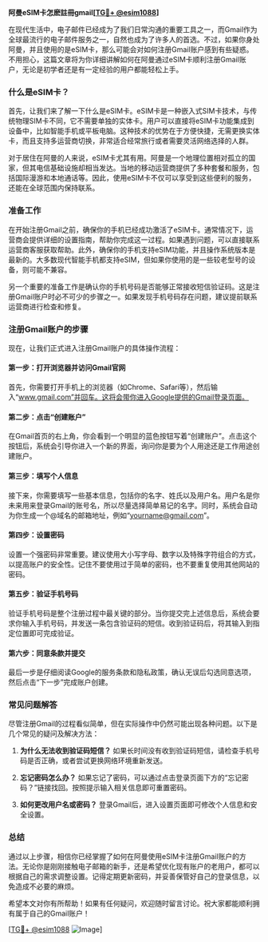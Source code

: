 **阿曼eSIM卡怎麽註冊gmail[[TG💪+ @esim1088](https://t.me/s/esim1088)]**

在现代生活中，电子邮件已经成为了我们日常沟通的重要工具之一，而Gmail作为全球最流行的电子邮件服务之一，自然也成为了许多人的首选。不过，如果你身处阿曼，并且使用的是eSIM卡，那么可能会对如何注册Gmail账户感到有些疑惑。不用担心，这篇文章将为你详细讲解如何在阿曼通过eSIM卡顺利注册Gmail账户，无论是初学者还是有一定经验的用户都能轻松上手。

### 什么是eSIM卡？

首先，让我们来了解一下什么是eSIM卡。eSIM卡是一种嵌入式SIM卡技术，与传统物理SIM卡不同，它不需要单独的实体卡。用户可以直接将eSIM卡功能集成到设备中，比如智能手机或平板电脑。这种技术的优势在于方便快捷，无需更换实体卡，而且支持多运营商切换，非常适合经常旅行或者需要灵活网络选择的人群。

对于居住在阿曼的人来说，eSIM卡尤其有用。阿曼是一个地理位置相对孤立的国家，但其电信基础设施却相当发达。当地的移动运营商提供了多种套餐和服务，包括国际漫游和本地通话等。因此，使用eSIM卡不仅可以享受到这些便利的服务，还能在全球范围内保持联系。

### 准备工作

在开始注册Gmail之前，确保你的手机已经成功激活了eSIM卡。通常情况下，运营商会提供详细的设置指南，帮助你完成这一过程。如果遇到问题，可以直接联系运营商客服获取帮助。此外，确保你的手机支持eSIM功能，并且操作系统版本是最新的。大多数现代智能手机都支持eSIM，但如果你使用的是一些较老型号的设备，则可能不兼容。

另一个重要的准备工作是确认你的手机号码是否能够正常接收短信验证码。这是注册Gmail账户时必不可少的步骤之一。如果发现手机号码存在问题，建议提前联系运营商进行检查和修复。

### 注册Gmail账户的步骤

现在，让我们正式进入注册Gmail账户的具体操作流程：

#### 第一步：打开浏览器并访问Gmail官网
首先，你需要打开手机上的浏览器（如Chrome、Safari等），然后输入“www.gmail.com”并回车。这将会带你进入Google提供的Gmail登录页面。

#### 第二步：点击“创建账户”
在Gmail首页的右上角，你会看到一个明显的蓝色按钮写着“创建账户”。点击这个按钮后，系统会引导你进入一个新的界面，询问你是要为个人用途还是工作用途创建账户。

#### 第三步：填写个人信息
接下来，你需要填写一些基本信息，包括你的名字、姓氏以及用户名。用户名是你未来用来登录Gmail的账号名，所以尽量选择简单易记的名字。同时，系统会自动为你生成一个@域名的邮箱地址，例如“yourname@gmail.com”。

#### 第四步：设置密码
设置一个强密码非常重要。建议使用大小写字母、数字以及特殊字符组合的方式，以提高账户的安全性。记住不要使用过于简单的密码，也不要重复使用其他网站的密码。

#### 第五步：验证手机号码
验证手机号码是整个注册过程中最关键的部分。当你提交完上述信息后，系统会要求你输入手机号码，并发送一条包含验证码的短信。收到验证码后，将其输入到指定位置即可完成验证。

#### 第六步：同意条款并提交
最后一步是仔细阅读Google的服务条款和隐私政策，确认无误后勾选同意选项，然后点击“下一步”完成账户创建。

### 常见问题解答

尽管注册Gmail的过程看似简单，但在实际操作中仍然可能出现各种问题。以下是几个常见的疑问及解决方法：

1. **为什么无法收到验证码短信？**
   如果长时间没有收到验证码短信，请检查手机号码是否正确，或者尝试更换网络环境重新发送。

2. **忘记密码怎么办？**
   如果忘记了密码，可以通过点击登录页面下方的“忘记密码？”链接找回。按照提示输入相关信息即可重置密码。

3. **如何更改用户名或密码？**
   登录Gmail后，进入设置页面即可修改个人信息和安全设置。

### 总结

通过以上步骤，相信你已经掌握了如何在阿曼使用eSIM卡注册Gmail账户的方法。无论你是刚刚接触电子邮箱的新手，还是希望优化现有账户的老用户，都可以根据自己的需求调整设置。记得定期更新密码，并妥善保管好自己的登录信息，以免造成不必要的麻烦。

希望本文对你有所帮助！如果有任何疑问，欢迎随时留言讨论。祝大家都能顺利拥有属于自己的Gmail账户！

[[TG💪+ @esim1088](https://t.me/s/esim1088) ![Image](https://i.postimg.cc/4NQfJmqS/Snipaste-2025-05-13-00-14-12.png)]